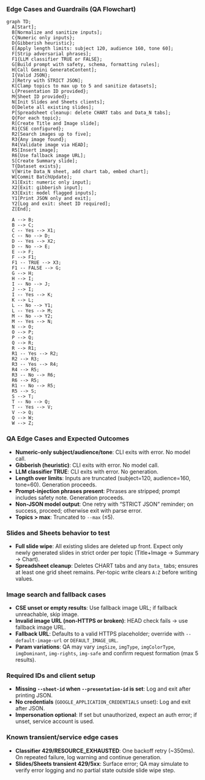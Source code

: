 ### Edge Cases and Guardrails (QA Flowchart)

```mermaid
graph TD;
  A[Start];
  B[Normalize and sanitize inputs];
  C{Numeric only inputs};
  D{Gibberish heuristic};
  E[Apply length limits: subject 120, audience 160, tone 60];
  F[Strip adversarial phrases];
  F1{LLM classifier TRUE or FALSE};
  G[Build prompt with safety, schema, formatting rules];
  H[Call Gemini GenerateContent];
  I{Valid JSON};
  J[Retry with STRICT JSON];
  K[Clamp topics to max up to 5 and sanitize datasets];
  L{Presentation ID provided};
  M{Sheet ID provided};
  N[Init Slides and Sheets clients];
  O[Delete all existing slides];
  P[Spreadsheet cleanup: delete CHART tabs and Data_N tabs];
  Q{For each topic};
  R[Create Title and Image slide];
  R1{CSE configured};
  R2[Search images up to five];
  R3{Any image found};
  R4[Validate image via HEAD];
  R5[Insert image];
  R6[Use fallback image URL];
  S[Create Summary slide];
  T{Dataset exists};
  V[Write Data_N sheet, add chart tab, embed chart];
  W[Commit BatchUpdate];
  X1[Exit: numeric only input];
  X2[Exit: gibberish input];
  X3[Exit: model flagged inputs];
  Y1[Print JSON only and exit];
  Y2[Log and exit: sheet ID required];
  Z[End];

  A --> B;
  B --> C;
  C -- Yes --> X1;
  C -- No --> D;
  D -- Yes --> X2;
  D -- No --> E;
  E --> F;
  F --> F1;
  F1 -- TRUE --> X3;
  F1 -- FALSE --> G;
  G --> H;
  H --> I;
  I -- No --> J;
  J --> I;
  I -- Yes --> K;
  K --> L;
  L -- No --> Y1;
  L -- Yes --> M;
  M -- No --> Y2;
  M -- Yes --> N;
  N --> O;
  O --> P;
  P --> Q;
  Q --> R;
  R --> R1;
  R1 -- Yes --> R2;
  R2 --> R3;
  R3 -- Yes --> R4;
  R4 --> R5;
  R3 -- No --> R6;
  R6 --> R5;
  R1 -- No --> R5;
  R5 --> S;
  S --> T;
  T -- No --> Q;
  T -- Yes --> V;
  V --> Q;
  Q --> W;
  W --> Z;
```

### QA Edge Cases and Expected Outcomes

- **Numeric-only subject/audience/tone**: CLI exits with error. No model call.
- **Gibberish (heuristic)**: CLI exits with error. No model call.
- **LLM classifier TRUE**: CLI exits with error. No generation.
- **Length over limits**: Inputs are truncated (subject=120, audience=160, tone=60). Generation proceeds.
- **Prompt-injection phrases present**: Phrases are stripped; prompt includes safety note. Generation proceeds.
- **Non-JSON model output**: One retry with “STRICT JSON” reminder; on success, proceed; otherwise exit with parse error.
- **Topics > max**: Truncated to `--max` (≤5).

### Slides and Sheets behavior to test

- **Full slide wipe**: All existing slides are deleted up front. Expect only newly generated slides in strict order per topic (Title+Image → Summary → Chart).
- **Spreadsheet cleanup**: Deletes CHART tabs and any `Data_` tabs; ensures at least one grid sheet remains. Per-topic write clears `A:Z` before writing values.

### Image search and fallback cases

- **CSE unset or empty results**: Use fallback image URL; if fallback unreachable, skip image.
- **Invalid image URL (non-HTTPS or broken)**: HEAD check fails → use fallback image URL.
- **Fallback URL**: Defaults to a valid HTTPS placeholder; override with `--default-image-url` or `DEFAULT_IMAGE_URL`.
- **Param variations**: QA may vary `imgSize`, `imgType`, `imgColorType`, `imgDominant`, `img-rights`, `img-safe` and confirm request formation (max 5 results).

### Required IDs and client setup

- **Missing `--sheet-id` when `--presentation-id` is set**: Log and exit after printing JSON.
- **No credentials** (`GOOGLE_APPLICATION_CREDENTIALS` unset): Log and exit after JSON.
- **Impersonation optional**: If set but unauthorized, expect an auth error; if unset, service account is used.

### Known transient/service edge cases
- **Classifier 429/RESOURCE_EXHAUSTED**: One backoff retry (~350ms). On repeated failure, log warning and continue generation.
- **Slides/Sheets transient 429/5xx**: Surface error; QA may simulate to verify error logging and no partial state outside slide wipe step.


